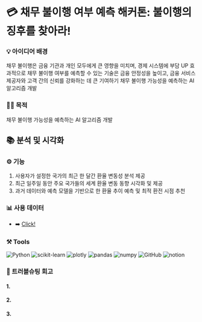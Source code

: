 # 💳 채무 불이행 여부 예측 해커톤: 불이행의 징후를 찾아라!

### 💡 아이디어 배경
채무 불이행은 금융 기관과 개인 모두에게 큰 영향을 미치며, 경제 시스템에 부담 UP
효과적으로 채무 불이행 여부를 예측할 수 있는 기술은 금융 안정성을 높이고, 금융 서비스 제공자와 고객 간의 신뢰를 강화하는 데 큰 기여하기
채무 불이행 가능성을 예측하는 AI 알고리즘 개발

### 🧑‍💻 목적
채무 불이행 가능성을 예측하는 AI 알고리즘 개발

## 📚 분석 및 시각화

### ⚙️ 기능
1. 사용자가 설정한 국가의 최근 한 달간 환율 변동성 분석 제공
2. 최근 일주일 동안 주요 국가들의 세계 환율 변동 동향 시각화 및 제공
3. 과거 데이터와 예측 모델을 기반으로 한 환율 추이 예측 및 최적 환전 시점 추천


### 📊 사용 데이터
-  ➡️ [Click!](https://www.koreaexim.go.kr/ir/HPHKIR020M01?apino=2&viewtype=C&searchselect=&searchword=)

### ⚒️ Tools
![Python](https://img.shields.io/badge/python-3776AB.svg?&style=for-the-badge&logo=python&logoColor=white)
![scikit-learn](https://img.shields.io/badge/scikitlearn-F7931E.svg?&style=for-the-badge&logo=scikitlearn&logoColor=white)
![plotly](https://img.shields.io/badge/plotly-3F4F75.svg?&style=for-the-badge&logo=plotly&logoColor=white)
![pandas](https://img.shields.io/badge/pandas-150458.svg?&style=for-the-badge&logo=pandas&logoColor=white)
![numpy](https://img.shields.io/badge/numpy-013243.svg?&style=for-the-badge&logo=numpy&logoColor=white)
![GitHub](https://img.shields.io/badge/github-181717.svg?&style=for-the-badge&logo=github&logoColor=white)
![notion](https://img.shields.io/badge/notion-000000.svg?&style=for-the-badge&logo=notion&logoColor=white)

### 🔧 트러블슈팅 회고
#### 1. 


#### 2. 


#### 3. 




